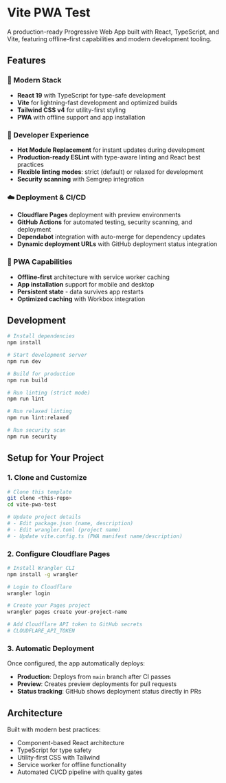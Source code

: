 # Vite PWA Test

A production-ready Progressive Web App built with React, TypeScript, and Vite, featuring offline-first capabilities and modern development tooling.

## Features

### 🚀 Modern Stack
- **React 19** with TypeScript for type-safe development
- **Vite** for lightning-fast development and optimized builds
- **Tailwind CSS v4** for utility-first styling
- **PWA** with offline support and app installation

### 🔧 Developer Experience
- **Hot Module Replacement** for instant updates during development
- **Production-ready ESLint** with type-aware linting and React best practices
- **Flexible linting modes**: strict (default) or relaxed for development
- **Security scanning** with Semgrep integration

### ☁️ Deployment & CI/CD
- **Cloudflare Pages** deployment with preview environments
- **GitHub Actions** for automated testing, security scanning, and deployment
- **Dependabot** integration with auto-merge for dependency updates
- **Dynamic deployment URLs** with GitHub deployment status integration

### 📱 PWA Capabilities
- **Offline-first** architecture with service worker caching
- **App installation** support for mobile and desktop
- **Persistent state** - data survives app restarts
- **Optimized caching** with Workbox integration

## Development

```bash
# Install dependencies
npm install

# Start development server
npm run dev

# Build for production
npm run build

# Run linting (strict mode)
npm run lint

# Run relaxed linting
npm run lint:relaxed

# Run security scan
npm run security
```

## Setup for Your Project

### 1. Clone and Customize
```bash
# Clone this template
git clone <this-repo>
cd vite-pwa-test

# Update project details
# - Edit package.json (name, description)
# - Edit wrangler.toml (project name)
# - Update vite.config.ts (PWA manifest name/description)
```

### 2. Configure Cloudflare Pages
```bash
# Install Wrangler CLI
npm install -g wrangler

# Login to Cloudflare
wrangler login

# Create your Pages project
wrangler pages create your-project-name

# Add Cloudflare API token to GitHub secrets
# CLOUDFLARE_API_TOKEN
```

### 3. Automatic Deployment
Once configured, the app automatically deploys:
- **Production**: Deploys from `main` branch after CI passes
- **Preview**: Creates preview deployments for pull requests  
- **Status tracking**: GitHub shows deployment status directly in PRs

## Architecture

Built with modern best practices:
- Component-based React architecture
- TypeScript for type safety
- Utility-first CSS with Tailwind
- Service worker for offline functionality
- Automated CI/CD pipeline with quality gates